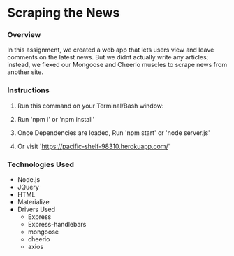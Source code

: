 # Scraping the News

### Overview

In this assignment, we created a web app that lets users view and leave comments on the latest news. But we didnt actually write any articles; instead, we flexed our Mongoose and Cheerio muscles to scrape news from another site.

### Instructions

1. Run this command on your Terminal/Bash window:

2. Run 'npm i' or 'npm install'

3. Once Dependencies are loaded, Run 'npm start' or 'node server.js'

4. Or visit 'https://pacific-shelf-98310.herokuapp.com/'

### Technologies Used

- Node.js
- JQuery
- HTML
- Materialize
- Drivers Used
  - Express
  - Express-handlebars
  - mongoose
  - cheerio
  - axios
